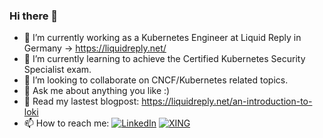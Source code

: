 ### Hi there 👋


- 🔭 I’m currently working as a Kubernetes Engineer at Liquid Reply in Germany -> <a href="https://liquidreply.net/">https://liquidreply.net/</a>
- 🌱 I’m currently learning to achieve the Certified Kubernetes Security Specialist exam.
- 👯 I’m looking to collaborate on CNCF/Kubernetes related topics.
- 💬 Ask me about anything you like :) 
- 💬 Read my lastest blogpost: https://liquidreply.net/an-introduction-to-loki
- 📫 How to reach me: <a href="https://www.linkedin.com/in/florian-stoeber"><img src="https://img.shields.io/badge/LinkedIn--_.svg?style=social&logo=linkedin" alt="LinkedIn"></a> <a href="https://www.xing.com/profile/Florian_Stoeber4"><img src="https://www.xing.com/img/buttons/1_de_btn.gif" alt="XING"></a>

